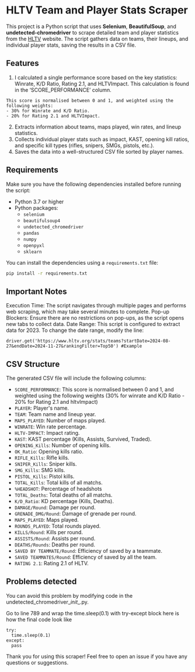 # HLTV Team and Player Stats Scraper

This project is a Python script that uses **Selenium**, **BeautifulSoup**, and **undetected-chromedriver** to scrape detailed team and player statistics from the [HLTV](https://www.hltv.org) website. The script gathers data on teams, their lineups, and individual player stats, saving the results in a CSV file.

## Features
1. I calculated a single performance score based on the key statistics: Winrate, K/D Ratio, Rating 2.1, and HLTVImpact. This calculation is found in the ‘SCORE_PERFORMANCE’ column.
```
This score is normalised between 0 and 1, and weighted using the following weights:
- 30% for Winrate and K/D Ratio.
- 20% for Rating 2.1 and HLTVImpact.
```
2. Extracts information about teams, maps played, win rates, and lineup statistics.
3. Collects individual player stats such as impact, KAST, opening kill ratios, and specific kill types (rifles, snipers, SMGs, pistols, etc.).
4. Saves the data into a well-structured CSV file sorted by player names.

## Requirements

Make sure you have the following dependencies installed before running the script:

- Python 3.7 or higher
- Python packages:
  - `selenium`
  - `beautifulsoup4`
  - `undetected_chromedriver`
  - `pandas`
  - `numpy`
  - `openpyxl`
  - `sklearn`

You can install the dependencies using a `requirements.txt` file:
```bash
pip install -r requirements.txt
```

## Important Notes
Execution Time: The script navigates through multiple pages and performs web scraping, which may take several minutes to complete.
Pop-up Blockers: Ensure there are no restrictions on pop-ups, as the script opens new tabs to collect data.
Date Range: This script is configured to extract data for 2023. To change the date range, modify the line:
```
driver.get('https://www.hltv.org/stats/teams?startDate=2024-08-27&endDate=2024-11-27&rankingFilter=Top50') #Example
```

## CSV Structure
The generated CSV file will include the following columns:

- `SCORE_PERFORMANCE`: This score is normalised between 0 and 1, and weighted using the following weights (30% for winrate and K/D Ratio - 20% for Rating 2.1 and hltvImpact)
- `PLAYER`: Player's name.
- `TEAM`: Team name and lineup year.
- `MAPS_PLAYED`: Number of maps played.
- `WINRATE`: Win rate percentage.
- `HLTV-IMPACT`: Impact rating.
- `KAST`: KAST percentage (Kills, Assists, Survived, Traded).
- `OPENING_Kills`: Number of opening kills.
- `OK_Ratio`: Opening kills ratio.
- `RIFLE_Kills`: Rifle kills.
- `SNIPER_Kills`: Sniper kills.
- `SMG_Kills`: SMG kills.
- `PISTOL_Kills`: Pistol kills.
- `TOTAL_Kills`: Total kills of all matchs.
- `%HEADSHOT`: Percentage of headshots
- `TOTAL_Deaths`: Total deaths of all matchs.
- `K/D_Ratio`: KD percentage (Kills, Deaths).
- `DAMAGE/Round`: Damage per round.
- `GRENADE_DMG/Round`: Damage of grenade per round.
- `MAPS_PLAYED`: Maps played.
- `ROUNDS_PLAYED`: Total rounds played.
- `KILLS/Round`: Kills per round.
- `ASSISTS/Round`: Assists per round.
- `DEATHS/Rounds`: Deaths per round.
- `SAVED BY TEAMMATE/Round`: Efficiency of saved by a teammate.
- `SAVED TEAMMATES/Round`: Efficiency of saved by all the team.
- `RATING 2.1`: Rating 2.1 of HLTV.

## Problems detected
You can avoid this problem by modifying code in the undetected_chromedriver\__init__.py.

Go to line 789 and wrap the time.sleep(0.1) with try-except block here is how the final code look like
```
try:
  time.sleep(0.1)
except:
  pass
```

Thank you for using this scraper! Feel free to open an issue if you have any questions or suggestions.
